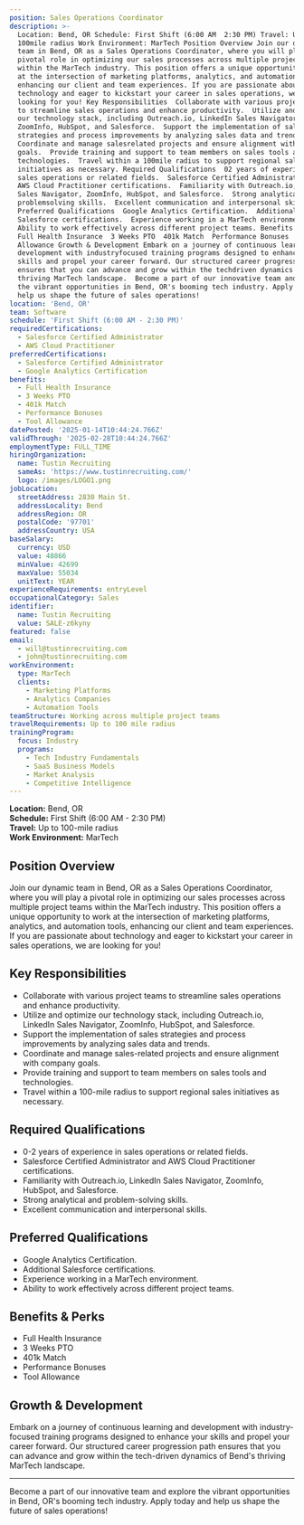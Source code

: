 ```yaml
---
position: Sales Operations Coordinator
description: >-
  Location: Bend, OR Schedule: First Shift (6:00 AM  2:30 PM) Travel: Up to
  100mile radius Work Environment: MarTech Position Overview Join our dynamic
  team in Bend, OR as a Sales Operations Coordinator, where you will play a
  pivotal role in optimizing our sales processes across multiple project teams
  within the MarTech industry. This position offers a unique opportunity to work
  at the intersection of marketing platforms, analytics, and automation tools,
  enhancing our client and team experiences. If you are passionate about
  technology and eager to kickstart your career in sales operations, we are
  looking for you! Key Responsibilities  Collaborate with various project teams
  to streamline sales operations and enhance productivity.  Utilize and optimize
  our technology stack, including Outreach.io, LinkedIn Sales Navigator,
  ZoomInfo, HubSpot, and Salesforce.  Support the implementation of sales
  strategies and process improvements by analyzing sales data and trends. 
  Coordinate and manage salesrelated projects and ensure alignment with company
  goals.  Provide training and support to team members on sales tools and
  technologies.  Travel within a 100mile radius to support regional sales
  initiatives as necessary. Required Qualifications  02 years of experience in
  sales operations or related fields.  Salesforce Certified Administrator and
  AWS Cloud Practitioner certifications.  Familiarity with Outreach.io, LinkedIn
  Sales Navigator, ZoomInfo, HubSpot, and Salesforce.  Strong analytical and
  problemsolving skills.  Excellent communication and interpersonal skills.
  Preferred Qualifications  Google Analytics Certification.  Additional
  Salesforce certifications.  Experience working in a MarTech environment. 
  Ability to work effectively across different project teams. Benefits & Perks 
  Full Health Insurance  3 Weeks PTO  401k Match  Performance Bonuses  Tool
  Allowance Growth & Development Embark on a journey of continuous learning and
  development with industryfocused training programs designed to enhance your
  skills and propel your career forward. Our structured career progression path
  ensures that you can advance and grow within the techdriven dynamics of Bend's
  thriving MarTech landscape.  Become a part of our innovative team and explore
  the vibrant opportunities in Bend, OR's booming tech industry. Apply today and
  help us shape the future of sales operations!
location: 'Bend, OR'
team: Software
schedule: 'First Shift (6:00 AM - 2:30 PM)'
requiredCertifications:
  - Salesforce Certified Administrator
  - AWS Cloud Practitioner
preferredCertifications:
  - Salesforce Certified Administrator
  - Google Analytics Certification
benefits:
  - Full Health Insurance
  - 3 Weeks PTO
  - 401k Match
  - Performance Bonuses
  - Tool Allowance
datePosted: '2025-01-14T10:44:24.766Z'
validThrough: '2025-02-28T10:44:24.766Z'
employmentType: FULL_TIME
hiringOrganization:
  name: Tustin Recruiting
  sameAs: 'https://www.tustinrecruiting.com/'
  logo: /images/LOGO1.png
jobLocation:
  streetAddress: 2830 Main St.
  addressLocality: Bend
  addressRegion: OR
  postalCode: '97701'
  addressCountry: USA
baseSalary:
  currency: USD
  value: 48866
  minValue: 42699
  maxValue: 55034
  unitText: YEAR
experienceRequirements: entryLevel
occupationalCategory: Sales
identifier:
  name: Tustin Recruiting
  value: SALE-z6kyny
featured: false
email:
  - will@tustinrecruiting.com
  - john@tustinrecruiting.com
workEnvironment:
  type: MarTech
  clients:
    - Marketing Platforms
    - Analytics Companies
    - Automation Tools
teamStructure: Working across multiple project teams
travelRequirements: Up to 100 mile radius
trainingProgram:
  focus: Industry
  programs:
    - Tech Industry Fundamentals
    - SaaS Business Models
    - Market Analysis
    - Competitive Intelligence
---
```


**Location:** Bend, OR  
**Schedule:** First Shift (6:00 AM - 2:30 PM)  
**Travel:** Up to 100-mile radius  
**Work Environment:** MarTech  

## Position Overview

Join our dynamic team in Bend, OR as a Sales Operations Coordinator, where you will play a pivotal role in optimizing our sales processes across multiple project teams within the MarTech industry. This position offers a unique opportunity to work at the intersection of marketing platforms, analytics, and automation tools, enhancing our client and team experiences. If you are passionate about technology and eager to kickstart your career in sales operations, we are looking for you!

## Key Responsibilities

- Collaborate with various project teams to streamline sales operations and enhance productivity.
- Utilize and optimize our technology stack, including Outreach.io, LinkedIn Sales Navigator, ZoomInfo, HubSpot, and Salesforce.
- Support the implementation of sales strategies and process improvements by analyzing sales data and trends.
- Coordinate and manage sales-related projects and ensure alignment with company goals.
- Provide training and support to team members on sales tools and technologies.
- Travel within a 100-mile radius to support regional sales initiatives as necessary.

## Required Qualifications

- 0-2 years of experience in sales operations or related fields.
- Salesforce Certified Administrator and AWS Cloud Practitioner certifications.
- Familiarity with Outreach.io, LinkedIn Sales Navigator, ZoomInfo, HubSpot, and Salesforce.
- Strong analytical and problem-solving skills.
- Excellent communication and interpersonal skills.

## Preferred Qualifications

- Google Analytics Certification.
- Additional Salesforce certifications.
- Experience working in a MarTech environment.
- Ability to work effectively across different project teams.

## Benefits & Perks

- Full Health Insurance
- 3 Weeks PTO
- 401k Match
- Performance Bonuses
- Tool Allowance

## Growth & Development

Embark on a journey of continuous learning and development with industry-focused training programs designed to enhance your skills and propel your career forward. Our structured career progression path ensures that you can advance and grow within the tech-driven dynamics of Bend's thriving MarTech landscape.

---

Become a part of our innovative team and explore the vibrant opportunities in Bend, OR's booming tech industry. Apply today and help us shape the future of sales operations!
